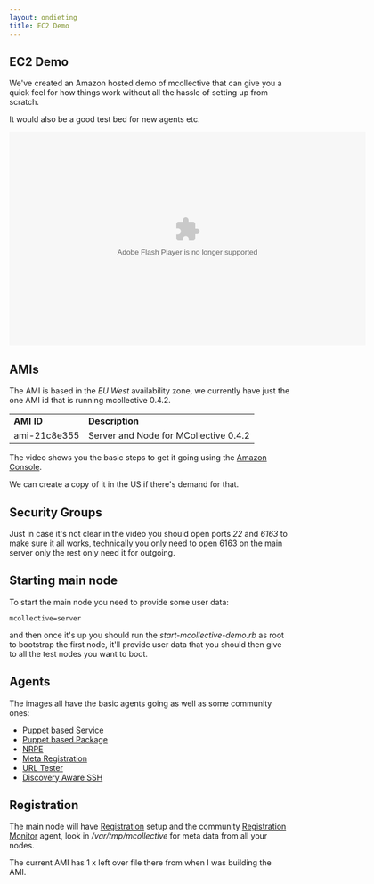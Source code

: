 ```yaml
---
layout: ondieting
title: EC2 Demo
---
```


EC2 Demo
--------
We've created an Amazon hosted demo of mcollective that can give you a quick feel 
for how things work without all the hassle of setting up from scratch.

It would also be a good test bed for new agents etc.

<embed src="http://blip.tv/play/hfMOgfSIRgA" type="application/x-shockwave-flash" width="640" 
height="385" allowscriptaccess="always" allowfullscreen="true"></embed>

AMIs
----
The AMI is based in the *EU West* availability zone, we currently have just the one 
AMI id that is running mcollective 0.4.2.

<table>
	<tr><td><b>AMI ID</b></td><td><b>Description</b></td></tr>
	<tr><td>ami-21c8e355</td><td>Server and Node for MCollective 0.4.2</td></tr>
</table>

The video shows you the basic steps to get it going using the 
[Amazon Console](https://console.aws.amazon.com/ec2/).

We can create a copy of it in the US if there's demand for that.

Security Groups 
---------------
Just in case it's not clear in the video you should open ports *22* and *6163* to make 
sure it all works, technically you only need to open 6163 on the main server only the 
rest only need it for outgoing.

Starting main node
------------------
To start the main node you need to provide some user data:

    mcollective=server

and then once it's up you should run the *start-mcollective-demo.rb* 
as root to bootstrap the first node, it'll provide user data that you should then give 
to all the test nodes you want to boot.

Agents 
------
The images all have the basic agents going as well as some community ones:

 * [Puppet based Service](http://code.google.com/p/mcollective-plugins/wiki/AgentService)
 * [Puppet based Package](http://code.google.com/p/mcollective-plugins/wiki/AgentPuppetPackage)
 * [NRPE](http://code.google.com/p/mcollective-plugins/wiki/AgentNRPE)
 * [Meta Registration](http://code.google.com/p/mcollective-plugins/wiki/RegistrationMetaData)
 * [URL Tester](http://code.google.com/p/mcollective-plugins/wiki/AgentUrltest)
 * [Discovery Aware SSH](http://code.google.com/p/mcollective-plugins/wiki/UtilitiesSSH)

Registration
------------
The main node will have [Registration](http://code.google.com/p/mcollective/wiki/Registration) setup and the community 
[Registration Monitor](http://code.google.com/p/mcollective-plugins/wiki/AgentRegistrationMonitor) agent, 
look in */var/tmp/mcollective* for meta data from all your nodes.

The current AMI has 1 x left over file there from when I was building the AMI.
